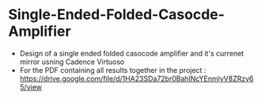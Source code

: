 # Single-Ended-Folded-Casocde-Amplifier
* Design of a single ended folded casocode amplifier and it's currenet mirror usning Cadence Virtuoso
* For the PDF containing all results together in the project : https://drive.google.com/file/d/1HA23SDa72br0BahlNcYEnmlyV8ZRzy65/view
